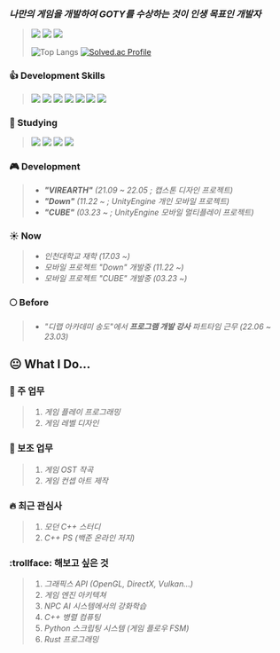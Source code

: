
### ***나만의 게임을 개발하여 GOTY를 수상하는 것이 인생 목표인 개발자***
> <a href=https://www.instagram.com/g1_r.mm.r/><img src="https://img.shields.io/badge/Instagram-E4405F?style=for-the-badge&logo=instagram&logoColor=white"/></a> <a href=https://www.youtube.com/channel/UCecwbtBo5lBOogKllxtCoBg/><img src="https://img.shields.io/badge/YouTube-ff0000?style=for-the-badge&logo=youtube&logoColor=white"/></a> <a href=https://soundcloud.com/monnlher1hr4/><img src="https://img.shields.io/badge/SoundCloud-ff3300?style=for-the-badge&logo=soundcloud&logoColor=white"/></a>
>
> ![Top Langs](https://github-readme-stats.vercel.app/api/top-langs/?username=G1rmmr&layout=compact&theme=dark)
> [![Solved.ac Profile](http://mazassumnida.wtf/api/generate_badge?boj=black_hand)](https://solved.ac/black_hand)
> 

### :+1: Development Skills
> <img src="https://img.shields.io/badge/Mathmatics-3C2179?style=for-the-badge&logo=pyg&logoColor=white"/> <img src="https://img.shields.io/badge/Physics-0B2C4A?style=for-the-badge&logo=actigraph&logoColor=white"/> <img src="https://img.shields.io/badge/Git-F05032?style=for-the-badge&logo=git&logoColor=white"/> <img src="https://img.shields.io/badge/GitHub-181717?style=for-the-badge&logo=github&logoColor=white"/> <img src="https://img.shields.io/badge/C++-00599C?style=for-the-badge&logo=cplusplus&logoColor=white"/> <img src="https://img.shields.io/badge/Python-3776AB?style=for-the-badge&logo=python&logoColor=white"/> <img src="https://img.shields.io/badge/Unity-000000?style=for-the-badge&logo=unity&logoColor=white"/>

### :book: Studying
> <a href=https://modoocode.com/135><img src="https://img.shields.io/badge/C++-00599C?style=for-the-badge&logo=cplusplus&logoColor=white"/></a> <a href=https://blog.unity.com/kr/engine-platform/clean-up-your-code-how-to-create-your-own-c-code-style><a href=https://www.acmicpc.net/user/black_hand><img src="https://img.shields.io/badge/Algorithm-00BCB4?style=for-the-badge&logo=thealgorithms&logoColor=white"/></a> <a href=""><img src="https://img.shields.io/badge/Unity-000000?style=for-the-badge&logo=unity&logoColor=white"/></a> <a href=""><img src="https://img.shields.io/badge/Unreal 5-000000?style=for-the-badge&logo=unrealengine&logoColor=white"/></a>

### :video_game: Development
> * ***"VIREARTH"** (21.09 ~ 22.05 ; 캡스톤 디자인 프로젝트)*
> * ***"Down"** (11.22 ~ ; UnityEngine 개인 모바일 프로젝트)*
> * ***"CUBE"** (03.23 ~ ; UnityEngine 모바일 멀티플레이 프로젝트)*

### :sunny: Now
> * *인천대학교 재학 (17.03 ~)*
> * *모바일 프로젝트 "Down" 개발중 (11.22 ~)*
> * *모바일 프로젝트 "CUBE" 개발중 (03.23 ~)*

### :full_moon: Before
> * *"디랩 아카데미 송도"에서 **프로그램 개발 강사** 파트타임 근무 (22.06 ~ 23.03)*

## :neutral_face: What I Do...

### :older_man: 주 업무

> 1. *게임 플레이 프로그래밍*
> 2. *게임 레벨 디자인*

### :man: 보조 업무

> 1. *게임 OST 작곡*
> 2. *게임 컨셉 아트 제작*

### :fire: 최근 관심사

> 1. *모던 C++ 스터디*
> 2. *C++ PS (백준 온라인 저지)*

### :trollface: 해보고 싶은 것

> 1. *그래픽스 API (OpenGL, DirectX, Vulkan...)*
> 2. *게임 엔진 아키텍쳐*
> 3. *NPC AI 시스템에서의 강화학습*
> 4. *C++ 병렬 컴퓨팅*
> 5. *Python 스크립팅 시스템 (게임 플로우 FSM)*
> 6. *Rust 프로그래밍*
